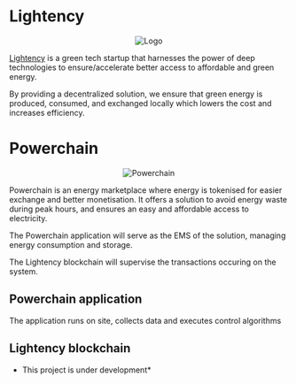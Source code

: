 # Lightency

<p align="center">
  <img src="https://github.com/Lightency/Lightency.io/blob/main/src/graphics/logo.png" alt="Logo"/>
</p>
<a href="https://www.lightency.io/#/">Lightency</a> is a green tech startup that harnesses the power of deep technologies to ensure/accelerate better access to affordable and green energy.

By providing a decentralized solution, we ensure that green energy is produced, consumed, and exchanged locally which lowers the cost and increases efficiency.

# Powerchain
<p align="center">
  <img src="https://github.com/Lightency/Lightency.io/blob/main/src/graphics/powerchain.b8c01b57.png" alt="Powerchain"/>
</p>

Powerchain is an energy marketplace where energy is tokenised for easier exchange and better monetisation. It offers a solution to avoid energy waste during peak hours, and ensures an easy and affordable access to electricity.

The Powerchain application will serve as the EMS of the solution, managing energy consumption and storage.

The Lightency blockchain will supervise the transactions occuring on the system.

## Powerchain application

The application runs on site, collects data and executes control algorithms

## Lightency blockchain
* This project is under development*

